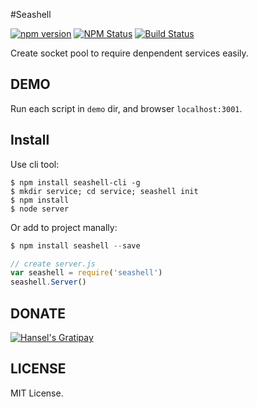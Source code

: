 #Seashell


[![npm version](https://img.shields.io/npm/v/seashell.svg?style=flat-square)](https://www.npmjs.com/package/seashell)
[![NPM Status](http://img.shields.io/npm/dm/seashell.svg?style=flat-square)](https://www.npmjs.org/package/seashell)
[![Build Status](http://img.shields.io/travis/heineiuo/seashell/master.svg?style=flat-square)](https://travis-ci.org/heineiuo/seashell)

Create socket pool to require denpendent services easily.

## DEMO

Run each script in `demo` dir, and browser `localhost:3001`.

## Install

Use cli tool:
```shell
$ npm install seashell-cli -g
$ mkdir service; cd service; seashell init
$ npm install
$ node server
```

Or add to project manally:
```javascript
$ npm install seashell --save

// create server.js
var seashell = require('seashell')
seashell.Server()
```


## DONATE

[![Hansel's Gratipay](https://img.shields.io/gratipay/heineiuo.svg)](https://gratipay.com/~heineiuo/)


## LICENSE

MIT License.

